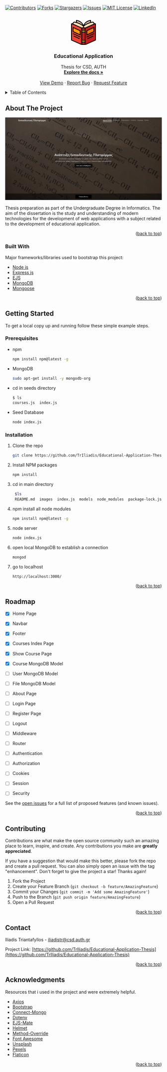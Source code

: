 <div id="top"></div>
<!--
*** Thanks for checking out the Best-README-Template. If you have a suggestion
*** that would make this better, please fork the repo and create a pull request
*** or simply open an issue with the tag "enhancement".
*** Don't forget to give the project a star!
*** Thanks again! Now go create something AMAZING! :D
-->



<!-- PROJECT SHIELDS -->
<!--
*** I'm using markdown "reference style" links for readability.
*** Reference links are enclosed in brackets [ ] instead of parentheses ( ).
*** See the bottom of this document for the declaration of the reference variables
*** for contributors-url, forks-url, etc. This is an optional, concise syntax you may use.
*** https://www.markdownguide.org/basic-syntax/#reference-style-links
-->
[![Contributors][contributors-shield]][contributors-url]
[![Forks][forks-shield]][forks-url]
[![Stargazers][stars-shield]][stars-url]
[![Issues][issues-shield]][issues-url]
[![MIT License][license-shield]][license-url]
[![LinkedIn][linkedin-shield]][linkedin-url]



<!-- PROJECT LOGO -->
<br />
<div align="center">
  <a href="https://github.com/TrIliadis/Educational-Application-Thesis">
    <img src="/public/logos/book.png" alt="Logo" width="80" height="80">
  </a>

<h3 align="center">Educational Application</h3>

  <p align="center">
    Thesis for CSD, AUTH
    <br />
    <a href="https://github.com/TrIliadis/Educational-Application-Thesis"><strong>Explore the docs »</strong></a>
    <br />
    <br />
    <a href="https://github.com/TrIliadis/Educational-Application-Thesis">View Demo</a>
    ·
    <a href="https://github.com/TrIliadis/Educational-Application-Thesis/issues">Report Bug</a>
    ·
    <a href="https://github.com/TrIliadis/Educational-Application-Thesis/issues">Request Feature</a>
  </p>
</div>



<!-- TABLE OF CONTENTS -->
<details>
  <summary>Table of Contents</summary>
  <ol>
    <li>
      <a href="#about-the-project">About The Project</a>
      <ul>
        <li><a href="#built-with">Built With</a></li>
      </ul>
    </li>
    <li>
      <a href="#getting-started">Getting Started</a>
      <ul>
        <li><a href="#prerequisites">Prerequisites</a></li>
        <li><a href="#installation">Installation</a></li>
      </ul>
    </li>
    <li><a href="#roadmap">Roadmap</a></li>
    <li><a href="#contributing">Contributing</a></li>
    <li><a href="#contact">Contact</a></li>
    <li><a href="#acknowledgments">Acknowledgments</a></li>
  </ol>
</details>



<!-- ABOUT THE PROJECT -->
## About The Project

[![Product Name Screen Shot][product-screenshot]](https://example.com)

Thesis preparation as part of the Undergraduate Degree in Informatics. The aim of the dissertation is the study and understanding of modern technologies for the development of web applications with a subject related to the development of educational application.

<p align="right">(<a href="#top">back to top</a>)</p>



### Built With

Major frameworks/libraries used to bootstrap this project:

* [Node js](https://nodejs.org/en/)
* [Express js](http://expressjs.com/)
* [EJS](https://ejs.co/)
* [MongoDB](https://www.mongodb.com/)
* [Mongoose](https://mongoosejs.com/)

<p align="right">(<a href="#top">back to top</a>)</p>



<!-- GETTING STARTED -->
## Getting Started

To get a local copy up and running follow these simple example steps.

### Prerequisites


* npm
  ```sh
  npm install npm@latest -g
  ```
* MongoDB
  ```sh
  sudo apt-get install -y mongodb-org
  ```
* cd in seeds directory
  ```sh
  $ ls
  courses.js  index.js
  ```
* Seed Database
  ```sh
  node index.js
  ```


### Installation

1. Clone the repo
   ```sh
   git clone https://github.com/TrIliadis/Educational-Application-Thesis.git
   ```
2. Install NPM packages
   ```sh
   npm install
   ```
3. cd in main directory
   ```sh
    $ls
    README.md  images  index.js  models  node_modules  package-lock.json  package.json  public  seeds  views
   ```
4. npm install all node modules
   ```sh
   npm install npm@latest -g
   ```
5. node server
   ```sh
   node index.js
   ```
6. open local MongoDB to establish a connection
   ```sh
   mongod
   ```
7. go to localhost
   ```sh
   http://localhost:3000/
   ```

<p align="right">(<a href="#top">back to top</a>)</p>


<!-- ROADMAP -->
## Roadmap

- [x] Home Page
- [x] Navbar
- [x] Footer 
- [x] Courses Index Page
- [x] Show Course Page
- [x] Course MongoDB Model
- [ ] User MongoDB Model
- [ ] File MongoDB Model
- [ ] About Page
- [ ] Login Page
- [ ] Register Page
- [ ] Logout
- [ ] Middleware
- [ ] Router
- [ ] Authentication
- [ ] Authorization
- [ ] Cookies
- [ ] Session
- [ ] Security


See the [open issues](https://github.com/TrIliadis/Educational-Application-Thesis/issues) for a full list of proposed features (and known issues).

<p align="right">(<a href="#top">back to top</a>)</p>



<!-- CONTRIBUTING -->
## Contributing

Contributions are what make the open source community such an amazing place to learn, inspire, and create. Any contributions you make are **greatly appreciated**.

If you have a suggestion that would make this better, please fork the repo and create a pull request. You can also simply open an issue with the tag "enhancement".
Don't forget to give the project a star! Thanks again!

1. Fork the Project
2. Create your Feature Branch (`git checkout -b feature/AmazingFeature`)
3. Commit your Changes (`git commit -m 'Add some AmazingFeature'`)
4. Push to the Branch (`git push origin feature/AmazingFeature`)
5. Open a Pull Request

<p align="right">(<a href="#top">back to top</a>)</p>


<!-- CONTACT -->
## Contact

Iliadis Triantafyllos - iliadistr@csd.auth.gr

Project Link: [https://github.com/TrIliadis/Educational-Application-Thesis](https://github.com/TrIliadis/Educational-Application-Thesis)

<p align="right">(<a href="#top">back to top</a>)</p>



<!-- ACKNOWLEDGMENTS -->
## Acknowledgments

Resources that i used in the project and were extremely helpful.

* [Axios](https://www.npmjs.com/package/axios)
* [Bootstrap](https://getbootstrap.com)
* [Connect-Mongo](https://www.npmjs.com/package/connect-mongo)
* [Dotenv](https://www.npmjs.com/package/dotenv)
* [EJS-Mate](https://www.npmjs.com/package/ejs-mate)
* [Helmet](https://www.npmjs.com/package/helmet)
* [Method-Override](https://www.npmjs.com/package/method-override)
* [Font Awesome](https://fontawesome.com)
* [Unsplash](https://unsplash.com/)
* [Pexels](https://www.pexels.com/)
* [Flaticon](https://www.flaticon.com/)


<p align="right">(<a href="#top">back to top</a>)</p>



<!-- MARKDOWN LINKS & IMAGES -->
<!-- https://www.markdownguide.org/basic-syntax/#reference-style-links -->
[contributors-shield]: https://img.shields.io/github/contributors/TrIliadis/Educational-Application-Thesis.svg?style=for-the-badge
[contributors-url]: https://github.com/TrIliadis/Educational-Application-Thesis/graphs/contributors
[forks-shield]: https://img.shields.io/github/forks/TrIliadis/Educational-Application-Thesis.svg?style=for-the-badge
[forks-url]: https://github.com/TrIliadis/Educational-Application-Thesis/network/members
[stars-shield]: https://img.shields.io/github/stars/TrIliadis/Educational-Application-Thesis.svg?style=for-the-badge
[stars-url]: https://github.com/TrIliadis/Educational-Application-Thesis/stargazers
[issues-shield]: https://img.shields.io/github/issues/TrIliadis/Educational-Application-Thesis.svg?style=for-the-badge
[issues-url]: https://github.com/TrIliadis/Educational-Application-Thesis/issues
[license-shield]: https://img.shields.io/github/license/TrIliadis/Educational-Application-Thesis.svg?style=for-the-badge
[license-url]: https://github.com/TrIliadis/Educational-Application-Thesis/blob/master/LICENSE.txt
[linkedin-shield]: https://img.shields.io/badge/-LinkedIn-black.svg?style=for-the-badge&logo=linkedin&colorB=555
[linkedin-url]: https://linkedin.com/in/triantafyllos-iliadis-b4b9b7234
[product-screenshot]: images/screenshot.png
